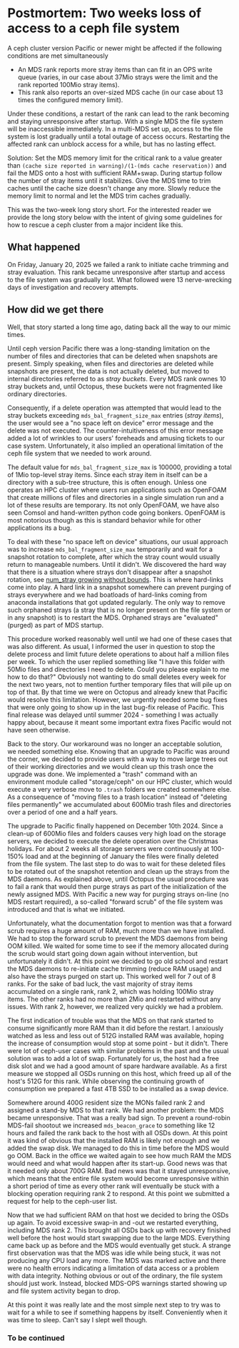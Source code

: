 # Postmortem: Two weeks loss of access to a ceph file system

A ceph cluster version Pacific or newer might be affected if the following conditions are met simultaneously

- An MDS rank reports more stray items than can fit in an OPS write queue (varies, in our case about 37Mio strays were the limit and the rank reported 100Mio stray items).
- This rank also reports an over-sized MDS cache (in our case about 13 times the configured memory limit).

Under these conditions, a restart of the rank can lead to the rank becoming and staying unresponsive after startup. With a single MDS the file system will be inaccessible immediately. In a multi-MDS set up, access to the file system is lost gradually until a total outage of access occurs. Restarting the affected rank can unblock access for a while, but has no lasting effect.

Solution: Set the MDS memory limit for the critical rank to a value greater than `(cache size reported in warning)/(1-(mds cache reservation))` and fail the MDS onto a host with sufficient RAM+swap. During startup follow the number of stray items until it stabilizes. Give the MDS time to trim caches until the cache size doesn't change any more. Slowly reduce the memory limit to normal and let the MDS trim caches gradually.

This was the two-week long story short. For the interested reader we provide the long story below with the intent of giving some guidelines for how to rescue a ceph cluster from a major incident like this.


## What happened

On Friday, January 20, 2025 we failed a rank to initiate cache trimming and stray evaluation. This rank became unresponsive after startup and access to the file system was gradually lost. What followed were 13 nerve-wrecking days of investigation and recovery attempts.


## How did we get there

Well, that story started a long time ago, dating back all the way to our mimic times.

Until ceph version Pacific there was a long-standing limitation on the number of files and directories that can be deleted when snapshots are present. Simply speaking, when files and directories are deleted while snapshots are present, the data is not actually deleted, but moved to internal directories referred to as *stray buckets*. Every MDS rank ownes 10 stray buckets and, until Octopus, these buckets were not fragmented like ordinary directories.

Consequently, if a delete operation was attempted that would lead to the stray buckets exceeding `mds_bal_fragment_size_max` entries (*stray items*), the user would see a "no space left on device" error message and the delete was not executed. The counter-intuitiveness of this error message added a lot of wrinkles to our users' foreheads and amusing tickets to our case system. Unfortunately, it also implied an operational limitation of the ceph file system that we needed to work around.

The default value for `mds_bal_fragment_size_max` is 100000, providing a total of 1Mio top-level stray items. Since each stray item in itself can be a directory with a sub-tree structure, this is often enough. Unless one operates an HPC cluster where users run applications such as OpenFOAM that create millions of files and directories in a single simulation run and a lot of these results are temporary. Its not only OpenFOAM, we have also seen Comsol and hand-written python code going bonkers. OpenFOAM is most notorious though as this is standard behavior while for other applications its a bug.

To deal with these "no space left on device" situations, our usual approach was to increase `mds_bal_fragment_size_max` temporarily and wait for a snapshot rotation to complete, after which the stray count would usually return to manageable numbers. Until it didn't. We discovered the hard way that there is a situation where strays don't disappear after a snapshot rotation, see [num_stray growing without bounds](https://www.spinics.net/lists/ceph-users/msg73150.html). This is where hard-links come into play. A hard link in a snapshot somewhere can prevent purging of strays everywhere and we had boatloads of hard-links coming from anaconda installations that got updated regularly. The only way to remove such orphaned strays (a stray that is no longer present on the file system or in any snapshot) is to restart the MDS. Orphaned strays are "evaluated" (purged) as part of MDS startup.

This procedure worked reasonably well until we had one of these cases that was also different. As usual, I informed the user in question to stop the delete process and limit future delete operations to about half a million files per week. To which the user replied something like "I have this folder with 50Mio files and directories I need to delete. Could you please explain to me how to do that?" Obviously not wanting to do small deletes every week for the next two years, not to mention further temporary files that will pile up on top of that. By that time we were on Octopus and already knew that Pacific would resolve this limitation. However, we urgently needed some bug fixes that were only going to show up in the last bug-fix release of Pacific. This final release was delayed until summer 2024 - something I was actually happy about, because it meant some important extra fixes Pacific would not have seen otherwise.

Back to the story. Our workaround was no longer an acceptable solution, we needed something else. Knowing that an upgrade to Pacific was around the corner, we decided to provide users with a way to move large trees out of their working directories and we would clean up this trash once the upgrade was done. We implemented a "trash" command with an environment module called "storage/ceph" on our HPC cluster, which would execute a very verbose move to `.trash` folders we created somewhere else. As a consequence of "moving files to a trash location" instead of "deleting files permanently" we accumulated about 600Mio trash files and directories over a period of one and a half years.

The upgrade to Pacific finally happened on December 10th 2024. Since a clean-up of 600Mio files and folders causes very high load on the storage servers, we decided to execute the delete operation over the Christmas holidays. For about 2 weeks all storage servers were continuously at 100-150% load and at the beginning of January the files were finally deleted from the file system. The last step to do was to wait for these deleted files to be rotated out of the snapshot retention and clean up the strays from the MDS daemons. As explained above, until Octopus the usual procedure was to fail a rank that would then purge strays as part of the initialization of the newly assigned MDS. With Pacific a new way for purging strays on-line (no MDS restart required), a so-called "forward scrub" of the file system was introduced and that is what we initiated.

Unfortunately, what the documentation forgot to mention was that a forward scrub requires a huge amount of RAM, much more than we have installed. We had to stop the forward scrub to prevent the MDS daemons from being OOM killed. We waited for some time to see if the memory allocated during the scrub would start going down again without intervention, but unfortunately it didn't. At this point we decided to go old school and restart the MDS daemons to re-initiate cache trimming (reduce RAM usage) and also have the strays purged on start up. This worked well for 7 out of 8 ranks. For the sake of bad luck, the vast majority of stray items accumulated on a single rank, rank 2, which was holding 100Mio stray items. The other ranks had no more than 2Mio and restarted without any issues. With rank 2, however, we realized very quickly we had a problem.

The first indication of trouble was that the MDS on that rank started to consume significantly more RAM than it did before the restart. I anxiously watched as less and less out of 512G installed RAM was available, hoping the increase of consumption would stop at some point - but it didn't. There were lot of ceph-user cases with similar problems in the past and the usual solution was to add a lot of swap. Fortunately for us, the host had a free disk slot and we had a good amount of spare hardware available. As a first measure we stopped all OSDs running on this host, which freed up all of the host's 512G for this rank. While observing the continuing growth of consumption we prepared a fast 4TB SSD to be installed as a swap device.

Somewhere around 400G resident size the MONs failed rank 2 and assigned a stand-by MDS to that rank. We had another problem: the MDS became unresponsive. That was a really bad sign. To prevent a round-robin MDS-fail shootout we increased `mds_beacon_grace` to something like 12 hours and failed the rank back to the host with all OSDs down. At this point it was kind of obvious that the installed RAM is likely not enough and we added the swap disk. We managed to do this in time before the MDS would go OOM. Back in the office we waited again to see how much RAM the MDS would need and what would happen after its start-up. Good news was that it needed only about 700G RAM. Bad news was that it stayed unresponsive, which means that the entire file system would become unresponsive within a short period of time as every other rank will eventually be stuck with a blocking operation requiring rank 2 to respond. At this point we submitted a request for help to the ceph-user list.

Now that we had sufficient RAM on that host we decided to bring the OSDs up again. To avoid excessive swap-in and -out we restarted everything, including MDS rank 2. This brought all OSDs back up with recovery finished well before the host would start swapping due to the large MDS. Everything came back up as before and the MDS would eventually get stuck. A strange first observation was that the MDS was idle while being stuck, it was not producing any CPU load any more. The MDS was marked active and there were no health errors indicating a limitation of data access or a problem with data integrity. Nothing obvious or out of the ordinary, the file system should just work. Instead, blocked MDS-OPS warnings started showing up and file system activity began to drop.

At this point it was really late and the most simple next step to try was to wait for a while to see if something happens by itself. Conveniently when it was time to sleep. Can't say I slept well though.

### To be continued
